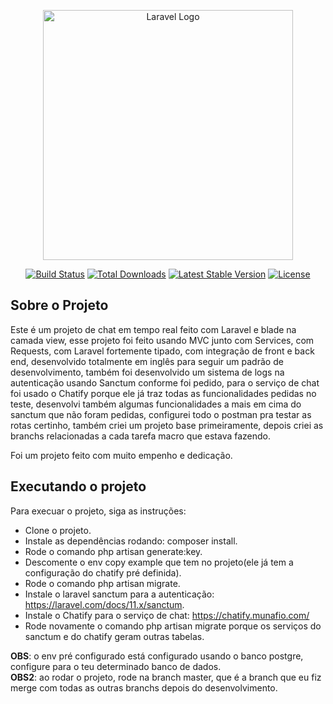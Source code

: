 <p align="center"><a href="https://laravel.com" target="_blank"><img src="https://raw.githubusercontent.com/laravel/art/master/logo-lockup/5%20SVG/2%20CMYK/1%20Full%20Color/laravel-logolockup-cmyk-red.svg" width="400" alt="Laravel Logo"></a></p>

<p align="center">
<a href="https://github.com/laravel/framework/actions"><img src="https://github.com/laravel/framework/workflows/tests/badge.svg" alt="Build Status"></a>
<a href="https://packagist.org/packages/laravel/framework"><img src="https://img.shields.io/packagist/dt/laravel/framework" alt="Total Downloads"></a>
<a href="https://packagist.org/packages/laravel/framework"><img src="https://img.shields.io/packagist/v/laravel/framework" alt="Latest Stable Version"></a>
<a href="https://packagist.org/packages/laravel/framework"><img src="https://img.shields.io/packagist/l/laravel/framework" alt="License"></a>
</p>

## Sobre o Projeto
Este é um projeto de chat em tempo real feito com Laravel e blade na camada view, esse projeto foi feito usando MVC junto com Services, com Requests, com Laravel fortemente tipado, 
com integração de front e back end, desenvolvido totalmente em inglês para seguir um padrão de desenvolvimento, também foi desenvolvido um sistema de logs na autenticação usando
Sanctum conforme foi pedido, para o serviço de chat foi usado o Chatify porque ele já traz todas as funcionalidades pedidas no teste, desenvolvi também algumas funcionalidades a mais 
em cima do sanctum que não foram pedidas, configurei todo o postman pra testar as rotas certinho, também criei um projeto base primeiramente, depois criei as branchs relacionadas a cada tarefa macro que estava fazendo.

Foi um projeto feito com muito empenho e dedicação.

## Executando o projeto

Para execuar o projeto, siga as instruções:
- Clone o projeto.
- Instale as dependências rodando: composer install.
- Rode o comando php artisan generate:key.
- Descomente o env copy example que tem no projeto(ele já tem a configuração do chatify pré definida).
- Rode o comando php artisan migrate.
- Instale o laravel sanctum para a autenticação: https://laravel.com/docs/11.x/sanctum.
- Instale o Chatify para o serviço de chat: https://chatify.munafio.com/
- Rode novamente o comando php artisan migrate porque os serviços do sanctum e do chatify geram outras tabelas.

**OBS**: o env pré configurado está configurado usando o banco postgre, configure para o teu determinado banco de dados.<br>
**OBS2**: ao rodar o projeto, rode na branch master, que é a branch que eu fiz merge com todas as outras branchs depois do desenvolvimento.

